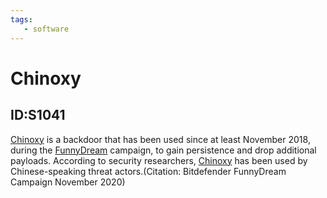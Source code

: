 ```yaml
---
tags:
   - software
---
```

# Chinoxy
## ID:S1041
[Chinoxy](software/S1041) is a backdoor that has been used since at least November 2018, during the [FunnyDream](campaigns/C0007) campaign, to gain persistence and drop additional payloads. According to security researchers, [Chinoxy](software/S1041) has been used by Chinese-speaking threat actors.(Citation: Bitdefender FunnyDream Campaign November 2020)
